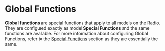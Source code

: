 # Global Functions

**Global functions** are special functions that apply to all models on the Radio. They are configured exactly as model **Special Functions** and the same functions are available. For more information about configuring Global Functions, refer to the [Special Functions](../model-settings/special-functions.md) section as they are essentially the same.
